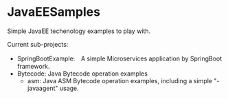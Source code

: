 # JavaEESamples

Simple JavaEE techenology examples to play with. 

Current sub-projects:     
* SpringBootExample:　A simple Microservices application by SpringBoot framework.
* Bytecode: Java Bytecode operation examples          
  * asm: Java ASM Bytecode operation examples, including a simple "-javaagent" usage.       

